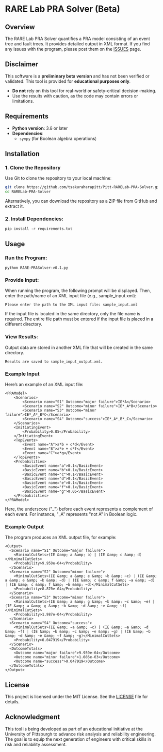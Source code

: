 # RARE Lab PRA Solver (Beta)

## Overview
The RARE Lab PRA Solver quantifies a PRA model consisting of an event tree and fault trees. It provides detailed output in XML format.
If you find any issues with the program, please post them on the [ISSUES](https://github.com/tsakuraharapitt/Pitt-RARELab-PRA-Solver/issues) page. 

## Disclaimer
This software is a **preliminary beta version** and has not been verified or validated. This tool is provided for **educational purposes only**.
- **Do not** rely on this tool for real-world or safety-critical decision-making.  
- Use the results with caution, as the code may contain errors or limitations.

## Requirements
- **Python version**: 3.6 or later
- **Dependencies**:
  - `sympy` (for Boolean algebra operations)

## Installation
### 1. Clone the Repository
Use Git to clone the repository to your local machine:
```bash
git clone https://github.com/tsakuraharapitt/Pitt-RARELab-PRA-Solver.git
cd RARELab-PRA-Solver
```
Alternatively, you can download the repository as a ZIP file from GitHub and extract it.
### 2. Install Dependencies:
```
pip install -r requirements.txt
```
## Usage
### Run the Program:
```
python RARE-PRASolver-v0.1.py
```
### Provide Input: 
When running the program, the following prompt will be displayed. Then, enter the path/name of an XML input file (e.g., sample_input.xml):
```
Please enter the path to the XML input file: sample_input.xml
```
If the input file is located in the same directory, only the file name is required. The entire file path must be entered if the input file is placed in a different directory. 
### View Results:
Output data are stored in another XML file that will be created in the same directory.
```
Results are saved to sample_input_output.xml.
```
### Example Input
Here’s an example of an XML input file:
```
<PRAModel>
    <Scenarios>
        <Scenario name="S1" Outcome="major failure">IE*A</Scenario>
        <Scenario name="S2" Outcome="minor failure">IE*_A*B</Scenario>
        <Scenario name="S3" Outcome="minor failure">IE*_A*_B*C</Scenario>
        <Scenario name="S4" Outcome="success">IE*_A*_B*_C</Scenario>
    </Scenarios>
    <InitiatingEvent>
        <Probability>0.05</Probability>
    </InitiatingEvent>
    <TopEvents>
        <Event name="A">a*b + c*d</Event>
        <Event name="B">a*e + c*f</Event>
        <Event name="C">a*g</Event>
    </TopEvents>
    <Probabilities>
        <BasicEvent name="a">0.1</BasicEvent>
        <BasicEvent name="b">0.1</BasicEvent>
        <BasicEvent name="c">0.1</BasicEvent>
        <BasicEvent name="d">0.1</BasicEvent>
        <BasicEvent name="e">0.1</BasicEvent>
        <BasicEvent name="f">0.1</BasicEvent>
        <BasicEvent name="g">0.05</BasicEvent>
    </Probabilities>
</PRAModel>
```
Here, the underscore ("_") before each event represents a complement of each event. For instance, "_A" represents "not A" in Boolean logic. 
### Example Output
The program produces an XML output file, for example:
```
<Output>
  <Scenario name="S1" Outcome="major failure">
    <MinimalCutSets>(IE &amp; a &amp; b) | (IE &amp; c &amp; d)</MinimalCutSets>
    <Probability>9.950e-04</Probability>
  </Scenario>
  <Scenario name="S2" Outcome="minor failure">
    <MinimalCutSets>(IE &amp; a &amp; e &amp; ~b &amp; ~c) | (IE &amp; a &amp; e &amp; ~b &amp; ~d) | (IE &amp; c &amp; f &amp; ~a &amp; ~d) | (IE &amp; c &amp; f &amp; ~b &amp; ~d)</MinimalCutSets>
    <Probability>8.870e-04</Probability>
  </Scenario>
  <Scenario name="S3" Outcome="minor failure">
    <MinimalCutSets>(IE &amp; a &amp; g &amp; ~b &amp; ~c &amp; ~e) | (IE &amp; a &amp; g &amp; ~b &amp; ~d &amp; ~e &amp; ~f)</MinimalCutSets>
    <Probability>1.987e-04</Probability>
  </Scenario>
  <Scenario name="S4" Outcome="success">
    <MinimalCutSets>(IE &amp; ~a &amp; ~c) | (IE &amp; ~a &amp; ~d &amp; ~f) | (IE &amp; ~b &amp; ~c &amp; ~e &amp; ~g) | (IE &amp; ~b &amp; ~d &amp; ~e &amp; ~f &amp; ~g)</MinimalCutSets>
    <Probability>0.047919</Probability>
  </Scenario>
  <OutcomeTotals>
    <Outcome name="major failure">9.950e-04</Outcome>
    <Outcome name="minor failure">1.086e-03</Outcome>
    <Outcome name="success">0.047919</Outcome>
  </OutcomeTotals>
</Output>
```
## License
This project is licensed under the MIT License. See the [LICENSE](LICENSE) file for details.
## Acknowledgment
This tool is being developed as part of an educational initiative at the University of Pittsburgh to advance risk analysis and reliability engineering. The goal is to equip the next generation of engineers with critical skills in risk and reliability assessment.
